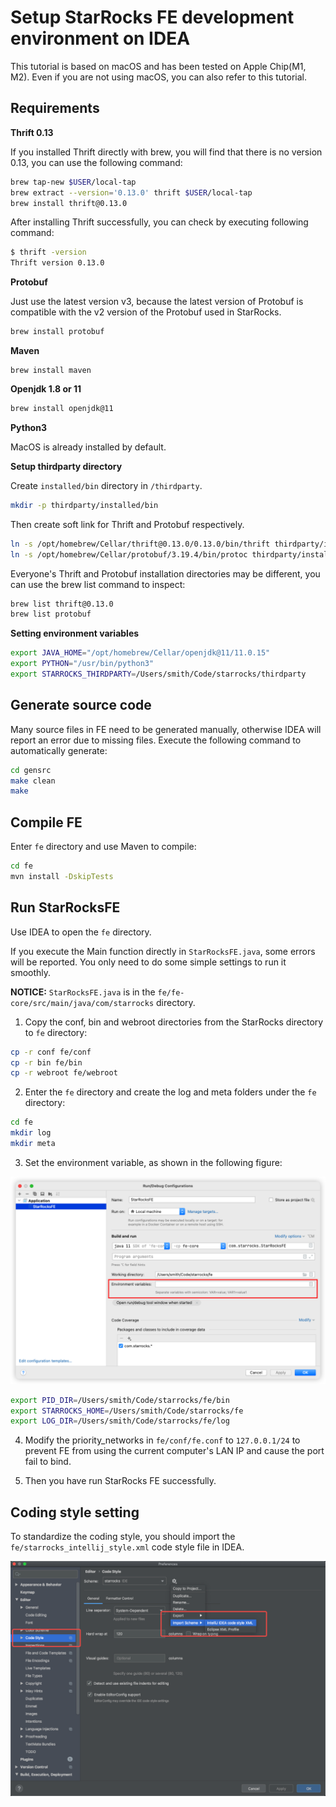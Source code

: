 # Setup StarRocks FE development environment on IDEA

This tutorial is based on macOS and has been tested on Apple Chip(M1, M2).
Even if you are not using macOS, you can also refer to this tutorial.

## Requirements

**Thrift 0.13**

If you installed Thrift directly with brew, you will find that there is no version 0.13, you can use the following command:

```bash
brew tap-new $USER/local-tap
brew extract --version='0.13.0' thrift $USER/local-tap
brew install thrift@0.13.0
```

After installing Thrift successfully, you can check by executing following command:

```bash
$ thrift -version
Thrift version 0.13.0
```

**Protobuf**

Just use the latest version v3, because the latest version of Protobuf is compatible with the v2 version of the Protobuf used in StarRocks.

```bash
brew install protobuf
```

**Maven**

```
brew install maven
```

**Openjdk 1.8 or 11**

```bash
brew install openjdk@11
```

**Python3**

MacOS is already installed by default.

**Setup thirdparty directory**

Create `installed/bin` directory in `/thirdparty`.

```bash
mkdir -p thirdparty/installed/bin
```

Then create soft link for Thrift and Protobuf respectively.

```bash
ln -s /opt/homebrew/Cellar/thrift@0.13.0/0.13.0/bin/thrift thirdparty/installed/bin/thrift
ln -s /opt/homebrew/Cellar/protobuf/3.19.4/bin/protoc thirdparty/installed/bin/protoc
```

Everyone's Thrift and Protobuf installation directories may be different, you can use the brew list command to inspect:

```bash
brew list thrift@0.13.0
brew list protobuf
```

**Setting environment variables**

```bash
export JAVA_HOME="/opt/homebrew/Cellar/openjdk@11/11.0.15"
export PYTHON="/usr/bin/python3"
export STARROCKS_THIRDPARTY=/Users/smith/Code/starrocks/thirdparty
```

## Generate source code

Many source files in FE need to be generated manually, otherwise IDEA will report an error due to missing files.
Execute the following command to automatically generate:

```bash
cd gensrc
make clean
make
```

## Compile FE

Enter `fe` directory and use Maven to compile:

```bash
cd fe
mvn install -DskipTests
```

## Run StarRocksFE

Use IDEA to open the `fe` directory.

If you execute the Main function directly in `StarRocksFE.java`, some errors will be reported. You only need to do some simple settings to run it smoothly.

**NOTICE:**  `StarRocksFE.java` is in the `fe/fe-core/src/main/java/com/starrocks` directory.

1. Copy the conf, bin and webroot directories from the StarRocks directory to `fe` directory:

```bash
cp -r conf fe/conf
cp -r bin fe/bin
cp -r webroot fe/webroot
```

2. Enter the `fe` directory and create the log and meta folders under the `fe` directory:

```bash
cd fe
mkdir log
mkdir meta
```

3. Set the environment variable, as shown in the following figure:

![image-20220701193938856](https://github.com/StarRocks/community/raw/main/Contributors/guide/picture/IDEA1.png)

```bash
export PID_DIR=/Users/smith/Code/starrocks/fe/bin
export STARROCKS_HOME=/Users/smith/Code/starrocks/fe
export LOG_DIR=/Users/smith/Code/starrocks/fe/log
```

4. Modify the priority_networks in `fe/conf/fe.conf` to `127.0.0.1/24` to prevent FE from using the current computer's LAN IP and cause the port fail to bind.

5. Then you have run StarRocks FE successfully.

## Coding style setting

To standardize the coding style, you should import the `fe/starrocks_intellij_style.xml` code style file in IDEA.

![image-20220701193938856](https://github.com/StarRocks/community/raw/main/Contributors/guide/picture/IDEA2.png)
